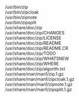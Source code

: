 /usr/bin/zip  
/usr/bin/zipcloak  
/usr/bin/zipnote  
/usr/bin/zipsplit  
/usr/share/doc/zip  
/usr/share/doc/zip/CHANGES  
/usr/share/doc/zip/LICENSE  
/usr/share/doc/zip/README  
/usr/share/doc/zip/README.CR  
/usr/share/doc/zip/TODO  
/usr/share/doc/zip/WHATSNEW  
/usr/share/doc/zip/WHERE  
/usr/share/doc/zip/algorith.txt  
/usr/share/man/man1/zip.1.gz  
/usr/share/man/man1/zipcloak.1.gz  
/usr/share/man/man1/zipnote.1.gz  
/usr/share/man/man1/zipsplit.1.gz  
